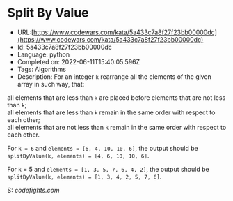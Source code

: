 # Split By Value

 - URL:[https://www.codewars.com/kata/5a433c7a8f27f23bb00000dc](https://www.codewars.com/kata/5a433c7a8f27f23bb00000dc)
 - Id: 5a433c7a8f27f23bb00000dc
 - Language: python
 - Completed on: 2022-06-11T15:40:05.596Z
 - Tags: Algorithms
 - Description:
For an integer ```k``` rearrange all the elements of the given array in such way, that:

all elements that are less than ```k``` are placed before elements that are not less than ```k```;<br>
all elements that are less than ```k``` remain in the same order with respect to each other;<br>
all elements that are not less than ```k``` remain in the same order with respect to each other.<br>

For ```k = 6``` and ```elements = [6, 4, 10, 10, 6]```, the output should be
```splitByValue(k, elements) = [4, 6, 10, 10, 6]```.

For ```k``` = 5 and ```elements = [1, 3, 5, 7, 6, 4, 2]```, the output should be
```splitByValue(k, elements) = [1, 3, 4, 2, 5, 7, 6]```.

S: <i>codefights.com</i>
